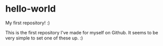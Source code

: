 # hello-world
My first repository! :)

This is the first repository I've made for myself on Github. It seems to be very simple to set one of these up. :)
